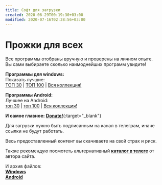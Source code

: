 ```yaml
---
title: Софт для загрузки
created: 2020-06-29T00:19:30+03:00
modified: 2020-07-16T02:38:56+03:00
---
```


# Прожки для всех  

Все программы отобраны вручную и проверены на личном опыте.   
Вы сами выбираете сколько наимоднейших программ увидите!  
  
**Программы  для windows:**    
Показать лучшие:  
[ТОП 30](soft30.md) | [ТОП 100](soft100.md) | [Вся коллекция!](https://t.me/feelsoft)  

**Программы Android:**  
Лучшее на Android:  
[топ 30](#a30) | [топ 100](#a100) | [Вся коллекция!](https://t.me/feelsoftan)  

**И самое главное:** [**Donate!**](../beta/donate.md){:target="_blank"}

Для загрузки нужно быть подписанным на канал в телеграм, иначе ссылки не будут работать.  

Весь предоставленный контент вы скачиваете на свой страх и риск.

Также рекомендую посмотеть альтернативный [**каталог в телеге**](https://t.me/feelsoft) от автора сайта.

И архив файлов:  
[**Windows**](https://t.me/feelsoft)  
[**Android**](https://t.me/feelsoftan)
